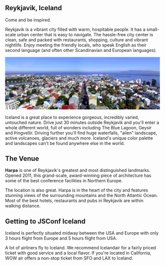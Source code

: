 ## Reykjavik, Iceland

Come and be inspired.

Reykjavik is a vibrant city filled with warm, hospitable people. It has a small-scale urban center that is easy to navigate. The hassle-free city center is clean, safe and packed with restaurants, shopping, culture and vibrant nightlife. Enjoy meeting the friendly locals, who speak English as their second language (and often other Scandinavian and European languages).

![Reykjavik](/images/reykjavik.jpg)

Iceland is a great place to experience gorgeous, incredibly varied, untouched nature. Drive just 30 minutes outside Reykjavik and you'll enter a whole different world, full of wonders including The Blue Lagoon, Geysir and Þingvellir. Driving further you'll find huge waterfalls, "alien" landscape, active volcanoes, glaciers and much more. Iceland's unique color palette and landscapes can't be found anywhere else in the world.

## The Venue

**Harpa** is one of Reykjavik's greatest and most distinguished landmarks. Opened 2011, this grand-scale, award-winning piece of architecture has some of the best conference facilities in Northern Europe.

The location is also great. Harpa is in the heart of the city and features stunning views of the surrounding mountains and the North Atlantic Ocean. Most of the best hotels, restaurants and pubs in Reykjavik are within walking distance.

## Getting to JSConf Iceland

Iceland is perfectly situated midway between the USA and Europe with only 3 hours flight from Europe and 5 hours flight from USA.

A lot of airliners fly to Iceland. We recommend Icelandair for a fairly priced ticket with good service and a local flavor. If you're located in California, WOW air offers a non-stop ticket from SFO and LAX to Iceland.
